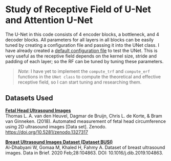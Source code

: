 # Study of Receptive Field of U-Net and Attention U-Net 

The U-Net in this code consists of 4 encoder blocks, a bottleneck, and 4 decoder blocks. All parameters for all layers in all blocks can be easily tuned by creating a configuration file and passing it into the UNet class. I have already created a [default configuration file](configurations/default.py) to test the UNet. This is very useful as the receptive field depends on the kernel size, stride and padding of each layer; so the RF can be tuned by tuning these parameters.

> *Note*: I have yet to implement the `compute_trf` and `compute_erf` functions in the `UNet class` to compute the theoretical and effective receptive field, so I can start tuning and researching them.

## Datasets Used
[**Fetal Head Ultrasound Images**](https://zenodo.org/record/1327317)<br>
Thomas L. A. van den Heuvel, Dagmar de Bruijn, Chris L. de Korte, & Bram van Ginneken. (2018). Automated measurement of fetal head circumference using 2D ultrasound images [Data set]. Zenodo. https://doi.org/10.5281/zenodo.1327317

[**Breast Ultrasound Images Dataset (Dataset BUSI)**](https://scholar.cu.edu.eg/?q=afahmy/pages/dataset)<br>
Al-Dhabyani W, Gomaa M, Khaled H, Fahmy A. Dataset of breast ultrasound images. Data in Brief. 2020 Feb;28:104863. DOI: 10.1016/j.dib.2019.104863.

